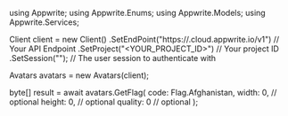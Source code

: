 using Appwrite;
using Appwrite.Enums;
using Appwrite.Models;
using Appwrite.Services;

Client client = new Client()
    .SetEndPoint("https://<REGION>.cloud.appwrite.io/v1") // Your API Endpoint
    .SetProject("<YOUR_PROJECT_ID>") // Your project ID
    .SetSession(""); // The user session to authenticate with

Avatars avatars = new Avatars(client);

byte[] result = await avatars.GetFlag(
    code: Flag.Afghanistan,
    width: 0, // optional
    height: 0, // optional
    quality: 0 // optional
);
